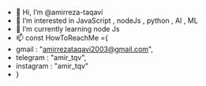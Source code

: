 - 👋 Hi, I’m @amirreza-taqavi
- 👀 I’m interested in JavaScript , nodeJs , python , AI , ML 
- 🌱 I’m currently learning node Js
- 📫 const HowToReachMe ={
- gmail : "amirrezataqavi2003@gmail.com",
- telegram : "amir_tqv",
- instagram : "amir_tqv"
- }
